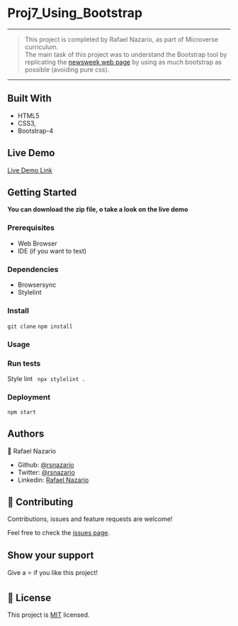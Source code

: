# Proj7_Using_Bootstrap

---

> This project is completed by Rafael Nazario, as part of Microverse curriculum.  
> The main task of this project was to understand the Bootstrap tool by replicating the [newsweek web page](newsweek.com) by using as much bootstrap as possible (avoiding pure css).
---

## Built With

- HTML5
- CSS3,
- Bootstrap-4

## Live Demo

[Live Demo Link](https://raw.githack.com/rsnazario/Proj7_Using_Bootstrap/feature-bootstrap/index.html)

## Getting Started

**You can download the zip file, o take a look on the live demo**

### Prerequisites
- Web Browser
- IDE (if you want to test)

### Dependencies

- Browsersync
- Stylelint

### Install

`git clone` `npm install`

### Usage

### Run tests
Style lint
` npx stylelint .`
### Deployment

`npm start`

## Authors

:bust_in_silhouette: Rafael Nazario
  - Github: [@rsnazario](https://github.com/rsnazario)
  - Twitter: [@rsnazario](https://twitter.com/rsnazario)
  - Linkedin: [Rafael Nazario](https://www.linkedin.com/in/rafael-nazario-692b8293/)


## 🤝 Contributing

Contributions, issues and feature requests are welcome!

Feel free to check the [issues page](issues/).

## Show your support

Give a ⭐️ if you like this project!

## 📝 License

This project is [MIT](lic.url) licensed.
